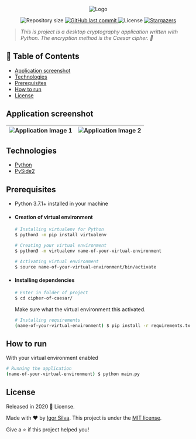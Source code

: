 <!-- Header -->
<p align="center">
  <img src="https://i.imgur.com/kpkGHxw.png" alt="Logo">
 </p>
<p align="center">
  	<img alt="Repository size" src="https://img.shields.io/github/repo-size/igorsilva3/cipher-of-caesar">
  	<a href="https://github.com/igorsilva3/cipher-of-caesar/commits/master">
    	<img alt="GitHub last commit" src="https://img.shields.io/github/last-commit/igorsilva3/cipher-of-caesar">
  	</a> 
  	<img alt="License" src="https://img.shields.io/github/license/igorsilva3/cipher-of-caesar">
  	<a href="https://github.com/igorsilva3/cipher-of-caesar/stargazers">
    	<img alt="Stargazers" src="https://img.shields.io/github/stars/igorsilva3/cipher-of-caesar">
  	</a>
</p>

<!-- Description  -->
> *This is project is a desktop cryptography application written with Python. The encryption method is the Caesar cipher. :stars:*

<!-- Table of contents -->
## :pushpin: Table of Contents
- [Application screenshot](#application-screenshot)
- [Technologies](#technologies)
- [Prerequisites](#prerequisites)
- [How to run](#how-to-run)
- [License](#license)

<!-- Application screenshot -->
## Application screenshot

| ![Application Image 1](https://i.imgur.com/rOIH0JP.jpg) | ![Application Image 2](https://i.imgur.com/DlzLnwI.jpg) |
| ------------------------------------------------------- | ------------------------------------------------------- |

<!-- Technologies -->
## Technologies
* [Python](https://www.python.org/) 
* [PySide2](https://wiki.qt.io/Qt_for_Python)

<!-- Prerequisites -->
## Prerequisites
* Python 3.7.1+ installed in your machine

- #### Creation of virtual environment
	```bash
	# Installing virtualenv for Python
	$ python3 -m pip install virtualenv

	# Creating your virtual environment
	$ python3 -m virtualenv name-of-your-virtual-environment

	# Activating virtual environment
	$ source name-of-your-virtual-environment/bin/activate
	```

- #### Installing dependencies
	```bash
	# Enter in folder of project
	$ cd cipher-of-caesar/
	``` 
  	Make sure what the virtual environment this activated.
	```bash
	# Installing requirements
	(name-of-your-virtual-environment) $ pip install -r requirements.txt
	``` 

## How to run

With your virtual environment enabled
```bash
# Running the application
(name-of-your-virtual-environment) $ python main.py
```

<!-- License -->
## License

Released in 2020 :closed_book: License.

Made with :heart: by [Igor Silva](https://github.com/igorsilva3).
This project is under the [MIT license](./LICENSE).

Give a :star: if this project helped you!

